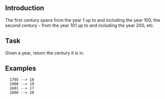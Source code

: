## Introduction
The first century spans from the year 1 up to and including the year 100, the second century - from the year 101 up to and including the year 200, etc.

## Task
Given a year, return the century it is in.

## Examples
```
  1705 --> 18
  1900 --> 19
  1601 --> 17
  2000 --> 20
```